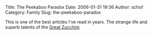 Title: The Peekaboo Paradox
Date: 2006-01-31 19:36
Author: schof
Category: Family
Slug: the-peekaboo-paradox

This is one of the best articles I've read in years. The strange life
and superb talents of the [Great
Zucchini](http://www.washingtonpost.com/wp-dyn/content/article/2006/01/18/AR2006011801434_pf.html).

